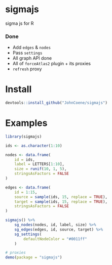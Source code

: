 # sigmajs

sigma js for R

### Done

* Add `edges` & `nodes`
* Pass `settings`
* All graph API done
* All of `forceAtlas2` plugin + its proxies
* `refresh` proxy

# Install

```r
devtools::install_github("JohnCoene/sigmajs")
```

# Examples

```r
library(sigmajs)

ids <- as.character(1:10)

nodes <- data.frame(
	id = ids,
	label = LETTERS[1:10],
	size = runif(10, 1, 5),
	stringsAsFactors = FALSE
)

edges <- data.frame(
	id = 1:15,
	source = sample(ids, 15, replace = TRUE),
	target = sample(ids, 15, replace = TRUE),
	stringsAsFactors = FALSE
)

sigmajs() %>%
	sg_nodes(nodes, id, label, size) %>%
	sg_edges(edges, id, source, target) %>%
	sg_settings(
		defaultNodeColor = "#0011ff"
	)

# proxies
demo(package = "sigmajs")
```